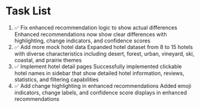 # Task List

1. ✅ Fix enhanced recommendation logic to show actual differences
Enhanced recommendations now show clear differences with highlighting, change indicators, and confidence scores
2. ✅ Add more mock hotel data
Expanded hotel dataset from 8 to 15 hotels with diverse characteristics including desert, forest, urban, vineyard, ski, coastal, and prairie themes
3. ✅ Implement hotel detail pages
Successfully implemented clickable hotel names in sidebar that show detailed hotel information, reviews, statistics, and filtering capabilities
4. ✅ Add change highlighting in enhanced recommendations
Added emoji indicators, change labels, and confidence score displays in enhanced recommendations

